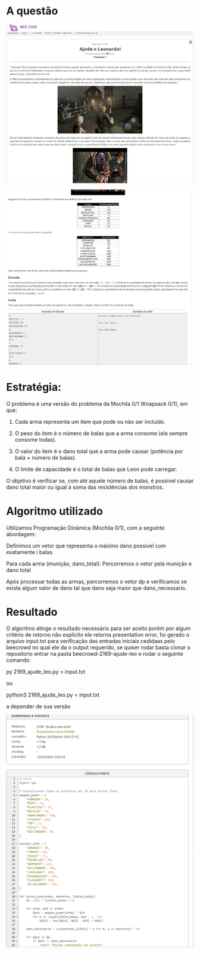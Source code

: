 # A questão

![Leo1](../../assets/2169_leo_questao1.png)

![Leo2](../../assets/2169_leo_questao2.png)

# Estratégia:

O problema é uma versão do problema da Mochila 0/1 (Knapsack 0/1), em que:

1. Cada arma representa um item que pode ou não ser incluído.

2. O peso do item é o número de balas que a arma consome (ela sempre consome todas).

3. O valor do item é o dano total que a arma pode causar (potência por bala × número de balas).

4. O limite de capacidade é o total de balas que Leon pode carregar.

O objetivo é verificar se, com até aquele número de balas, é possível causar dano total maior ou igual à soma das resistências dos monstros.

# Algoritmo utilizado
Utilizamos Programação Dinâmica (Mochila 0/1), com a seguinte abordagem:

Definimos um vetor que representa o máximo dano possível com exatamente i balas.

Para cada arma (munição, dano_total): Percorremos o vetor pela munição e dano total

Após processar todas as armas, percorremos o vetor dp e verificamos se existe algum valor de dano tal que dano seja maior que dano_necessario.


# Resultado
O algoritmo atinge o resultado necessário para ser aceito porém por algum critério de retorno não explicito ele retorna presentation error, foi gerado o arquivo input.txt para verificação das entradas iniciais cedidaas pelo beecrowd no qual ele da o output requerido, se quiser rodar basta clonar o repositorio entrar na pasta beecrowd-2169-ajude-leo e rodar o seguinte comando:

py 2169_ajude_leo.py < input.txt

ou

python3 2169_ajude_leo.py < input.txt

a depender de sua versão

![Leo_Accepted](../../assets/2169_leo_accepted.png)


